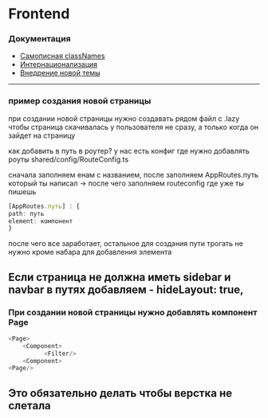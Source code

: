 # Frontend

### Документация
- [Самописная classNames](./src/shared/library/classNames/README.md) 
- [Интернационализация](./src/shared/config/i18n/README.md)
- [Внедрение новой темы](./src/app/styles/themes/README.md)


---


### пример создания новой страницы 

при создании новой страницы нужно создавать рядом файл с  .lazy чтобы страница скачивалась у пользователя не сразу, а только когда он зайдет на страницу


как добавить в путь в роутер? 
у нас есть конфиг где нужно добавлять роуты shared/config/RouteConfig.ts

сначала заполняем енам с названием, после заполняем AppRoutes.путь который ты написал -> после чего заполняем routeconfig где уже ты пишешь 

```typescript
[AppRoutes.путь] : {
path: путь
element: компонент 
}
```
после чего все заработает, остальное для создания пути трогать не нужно кроме набара для добавления элемента 

## Если страница не должна иметь sidebar и navbar в путях добавляем  -  hideLayout: true,
 

### При создании новой страницы нужно добавлять компонент Page 


```typescript
<Page>
    <Component>
          <Filter/>
    <Component>
<Page/>
```  
## Это обязательно делать чтобы верстка не слетала 